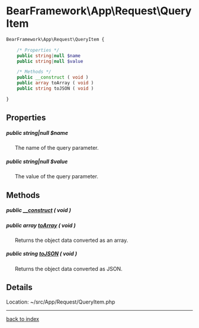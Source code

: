 # BearFramework\App\Request\QueryItem

```php
BearFramework\App\Request\QueryItem {

	/* Properties */
	public string|null $name
	public string|null $value

	/* Methods */
	public __construct ( void )
	public array toArray ( void )
	public string toJSON ( void )

}
```

## Properties

##### public string|null $name

&nbsp;&nbsp;&nbsp;&nbsp;&nbsp;&nbsp;The name of the query parameter.

##### public string|null $value

&nbsp;&nbsp;&nbsp;&nbsp;&nbsp;&nbsp;The value of the query parameter.

## Methods

##### public [__construct](bearframework.app.request.queryitem.__construct.method.md) ( void )

##### public array [toArray](bearframework.app.request.queryitem.toarray.method.md) ( void )

&nbsp;&nbsp;&nbsp;&nbsp;&nbsp;&nbsp;Returns the object data converted as an array.

##### public string [toJSON](bearframework.app.request.queryitem.tojson.method.md) ( void )

&nbsp;&nbsp;&nbsp;&nbsp;&nbsp;&nbsp;Returns the object data converted as JSON.

## Details

Location: ~/src/App/Request/QueryItem.php

---

[back to index](index.md)

